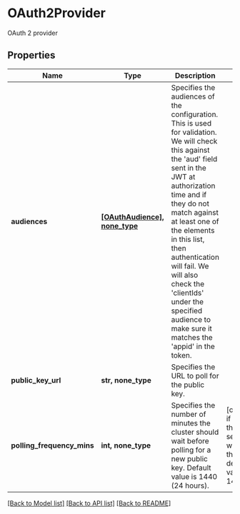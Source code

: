# OAuth2Provider

OAuth 2 provider

## Properties
Name | Type | Description | Notes
------------ | ------------- | ------------- | -------------
**audiences** | [**[OAuthAudience], none_type**](OAuthAudience.md) | Specifies the audiences of the configuration. This is used for validation. We will check this against the &#39;aud&#39; field sent in the JWT at authorization time and if they do not match against at least one of the elements in this list, then authentication will fail. We will also check the &#39;clientIds&#39; under the specified audience to make sure it matches the &#39;appid&#39; in the token. | 
**public_key_url** | **str, none_type** | Specifies the URL to poll for the public key. | 
**polling_frequency_mins** | **int, none_type** | Specifies the number of minutes the cluster should wait before polling for a new public key. Default value is 1440 (24 hours). | [optional]  if omitted the server will use the default value of 1440

[[Back to Model list]](../README.md#documentation-for-models) [[Back to API list]](../README.md#documentation-for-api-endpoints) [[Back to README]](../README.md)


